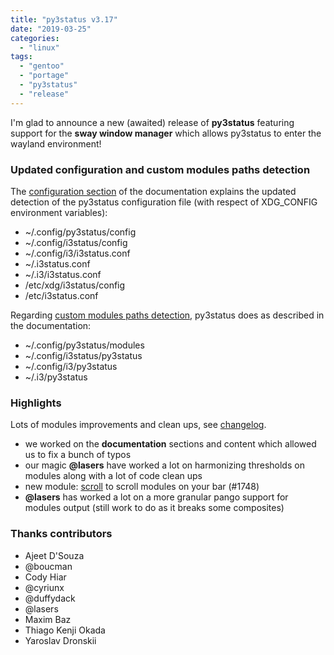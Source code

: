 ```yaml
---
title: "py3status v3.17"
date: "2019-03-25"
categories: 
  - "linux"
tags: 
  - "gentoo"
  - "portage"
  - "py3status"
  - "release"
---
```


I'm glad to announce a new (awaited) release of **py3status** featuring support for the **sway window manager** which allows py3status to enter the wayland environment!

### Updated configuration and custom modules paths detection

The [configuration section](https://py3status.readthedocs.io/en/latest/configuration.html) of the documentation explains the updated detection of the py3status configuration file (with respect of XDG_CONFIG environment variables):

- ~/.config/py3status/config
- ~/.config/i3status/config
- ~/.config/i3/i3status.conf
- ~/.i3status.conf
- ~/.i3/i3status.conf
- /etc/xdg/i3status/config
- /etc/i3status.conf

Regarding [custom modules paths detection](https://py3status.readthedocs.io/en/latest/writing_modules.html), py3status does as described in the documentation:

- ~/.config/py3status/modules
- ~/.config/i3status/py3status
- ~/.config/i3/py3status
- ~/.i3/py3status

### Highlights

Lots of modules improvements and clean ups, see [changelog](https://github.com/ultrabug/py3status/blob/master/CHANGELOG).

- we worked on the **documentation** sections and content which allowed us to fix a bunch of typos
- our magic **@lasers** have worked a lot on harmonizing thresholds on modules along with a lot of code clean ups
- new module: [scroll](https://py3status.readthedocs.io/en/latest/modules.html#scroll) to scroll modules on your bar (#1748)
- **@lasers** has worked a lot on a more granular pango support for modules output (still work to do as it breaks some composites)

### Thanks contributors

- Ajeet D'Souza
- @boucman
- Cody Hiar
- @cyriunx
- @duffydack
- @lasers
- Maxim Baz
- Thiago Kenji Okada
- Yaroslav Dronskii
